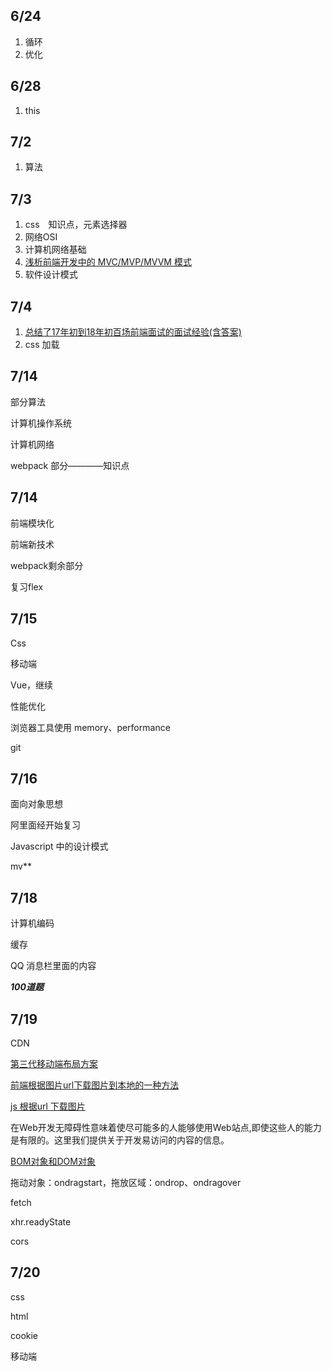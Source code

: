 ## 6/24

1. 循环
2. 优化



## 6/28

1. this

## 7/2

1. 算法

## 7/3

1. css　知识点，元素选择器
2. 网络OSI
3. 计算机网络基础
4. [浅析前端开发中的 MVC/MVP/MVVM 模式](<https://juejin.im/post/593021272f301e0058273468>)
5. 软件设计模式

## 7/4

1. [总结了17年初到18年初百场前端面试的面试经验(含答案)](<https://juejin.im/post/5b44a485e51d4519945fb6b7#heading-92>)
2. css 加载

## 7/14

部分算法

计算机操作系统

计算机网络

webpack 部分————知识点

## 7/14

前端模块化

前端新技术

webpack剩余部分

复习flex

## 7/15

Css 

移动端

Vue，继续

性能优化

浏览器工具使用 memory、performance

git

## 7/16

面向对象思想

阿里面经开始复习

Javascript 中的设计模式

mv**

## 7/18

计算机编码

缓存

QQ 消息栏里面的内容

***100道题***

## 7/19

CDN

[第三代移动端布局方案](https://juejin.im/post/5cb078f05188251ace1fedb4#heading-4)

[前端根据图片url下载图片到本地的一种方法](https://www.jianshu.com/p/edff02b7944d)

[js 根据url 下载图片](https://www.cnblogs.com/liulinjie/p/10245483.html)

在Web开发无障碍性意味着使尽可能多的人能够使用Web站点,即使这些人的能力是有限的。这里我们提供关于开发易访问的内容的信息。

[BOM对象和DOM对象](https://www.cnblogs.com/believepd/p/9850814.html) 

拖动对象：ondragstart，拖放区域：ondrop、ondragover

fetch

xhr.readyState

cors

## 7/20

css

html

cookie

移动端